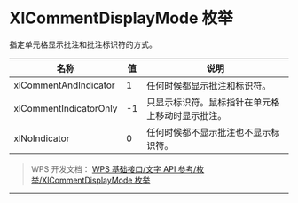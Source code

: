 # XlCommentDisplayMode 枚举

指定单元格显示批注和批注标识符的方式。

| 名称                   | 值  | 说明                                             |
|------------------------|-----|--------------------------------------------------|
| xlCommentAndIndicator  | 1   | 任何时候都显示批注和标识符。                     |
| xlCommentIndicatorOnly | -1  | 只显示标识符。鼠标指针在单元格上移动时显示批注。 |
| xlNoIndicator          | 0   | 任何时候都不显示批注也不显示标识符。             |

> WPS 开发文档： [WPS 基础接口/文字 API 参考/枚举/XlCommentDisplayMode 枚举](https://qn.cache.wpscdn.cn/encs/doc/office_v19/topics/WPS%20%E5%9F%BA%E7%A1%80%E6%8E%A5%E5%8F%A3/%E6%96%87%E5%AD%97%20API%20%E5%8F%82%E8%80%83/%E6%9E%9A%E4%B8%BE/XlCommentDisplayMode%20%E6%9E%9A%E4%B8%BE.html)

------------------------------------------------------------------------
